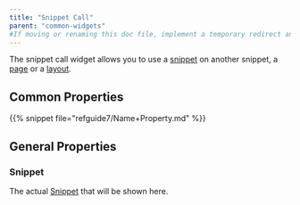 ```yaml
---
title: "Snippet Call"
parent: "common-widgets"
#If moving or renaming this doc file, implement a temporary redirect and let the respective team know they should update the URL in the product. See Mapping to Products for more details.
---
```



The snippet call widget allows you to use a [snippet](snippet) on another snippet, a [page](page) or a [layout](layout).

## Common Properties

{{% snippet file="refguide7/Name+Property.md" %}}

## General Properties

### Snippet

The actual [Snippet](snippet) that will be shown here.
